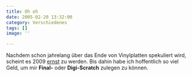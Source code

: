 ```yaml
---
title: Oh oh
date: 2005-02-20 13:32:00
category: Verschiedenes
tags: []
image: ''

---
```


Nachdem schon jahrelang über das Ende von Vinylplatten spekuliert wird, scheint es 2009 [ernst](http://jymixradio.nwnchat.com/nuke2/html/modules.php?name=News&file=article&sid=4) zu werden. Bis dahin habe ich hoffentlich so viel Geld, um mir **Final-** oder **Digi-Scratch** zulegen zu können.
